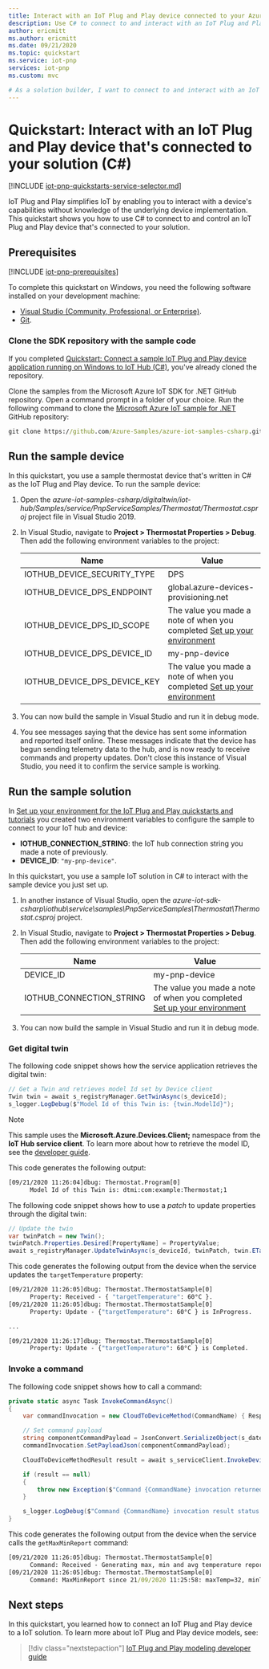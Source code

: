 ```yaml
---
title: Interact with an IoT Plug and Play device connected to your Azure IoT solution (C#) | Microsoft Docs
description: Use C# to connect to and interact with an IoT Plug and Play device that's connected to your Azure IoT solution.
author: ericmitt
ms.author: ericmitt
ms.date: 09/21/2020
ms.topic: quickstart
ms.service: iot-pnp
services: iot-pnp
ms.custom: mvc

# As a solution builder, I want to connect to and interact with an IoT Plug and Play device that's connected to my solution. For example, to collect telemetry from the device or to control the behavior of the device.
---
```


# Quickstart: Interact with an IoT Plug and Play device that's connected to your solution (C#)

[!INCLUDE [iot-pnp-quickstarts-service-selector.md](../../includes/iot-pnp-quickstarts-service-selector.md)]

IoT Plug and Play simplifies IoT by enabling you to interact with a device's capabilities without knowledge of the underlying device implementation. This quickstart shows you how to use C# to connect to and control an IoT Plug and Play device that's connected to your solution.

## Prerequisites

[!INCLUDE [iot-pnp-prerequisites](../../includes/iot-pnp-prerequisites.md)]

To complete this quickstart on Windows, you need the following software installed on your development machine:

* [Visual Studio (Community, Professional, or Enterprise)](https://visualstudio.microsoft.com/downloads/).
* [Git](https://git-scm.com/download/).

### Clone the SDK repository with the sample code

If you completed [Quickstart: Connect a sample IoT Plug and Play device application running on Windows to IoT Hub (C#)](quickstart-connect-device-csharp.md), you've already cloned the repository.

Clone the samples from the Microsoft Azure IoT SDK for .NET GitHub repository. Open a command prompt in a folder of your choice. Run the following command to clone the [Microsoft Azure IoT sample for .NET](https://github.com/Azure-Samples/azure-iot-samples-csharp) GitHub repository:

```cmd
git clone https://github.com/Azure-Samples/azure-iot-samples-csharp.git
```

## Run the sample device

In this quickstart, you use a sample thermostat device that's written in C# as the IoT Plug and Play device. To run the sample device:

1. Open the *azure-iot-samples-csharp/digitaltwin/iot-hub/Samples/service/PnpServiceSamples/Thermostat/Thermostat.csproj* project file in Visual Studio 2019.

1. In Visual Studio, navigate to **Project > Thermostat Properties > Debug**. Then add the following environment variables to the project:

    | Name | Value |
    | ---- | ----- |
    | IOTHUB_DEVICE_SECURITY_TYPE | DPS |
    | IOTHUB_DEVICE_DPS_ENDPOINT | global.azure-devices-provisioning.net |
    | IOTHUB_DEVICE_DPS_ID_SCOPE | The value you made a note of when you completed [Set up your environment](set-up-environment.md) |
    | IOTHUB_DEVICE_DPS_DEVICE_ID | my-pnp-device |
    | IOTHUB_DEVICE_DPS_DEVICE_KEY | The value you made a note of when you completed [Set up your environment](set-up-environment.md) |


1. You can now build the sample in Visual Studio and run it in debug mode.

1. You see messages saying that the device has sent some information and reported itself online. These messages indicate that the device has begun sending telemetry data to the hub, and is now ready to receive commands and property updates. Don't close this instance of Visual Studio, you need it to confirm the service sample is working.

## Run the sample solution

In [Set up your environment for the IoT Plug and Play quickstarts and tutorials](set-up-environment.md) you created two environment variables to configure the sample to connect to your IoT hub and device:

* **IOTHUB_CONNECTION_STRING**: the IoT hub connection string you made a note of previously.
* **DEVICE_ID**: `"my-pnp-device"`.

In this quickstart, you use a sample IoT solution in C# to interact with the sample device you just set up.

1. In another instance of Visual Studio, open the *azure-iot-sdk-csharp\iothub\service\samples\PnpServiceSamples\Thermostat\Thermostat.csproj* project.

1. In Visual Studio, navigate to **Project > Thermostat Properties > Debug**. Then add the following environment variables to the project:

    | Name | Value |
    | ---- | ----- |
    | DEVICE_ID | my-pnp-device |
    | IOTHUB_CONNECTION_STRING | The value you made a note of when you completed [Set up your environment](set-up-environment.md) |

1. You can now build the sample in Visual Studio and run it in debug mode.

### Get digital twin

The following code snippet shows how the service application retrieves the digital twin:

```C#
// Get a Twin and retrieves model Id set by Device client
Twin twin = await s_registryManager.GetTwinAsync(s_deviceId);
s_logger.LogDebug($"Model Id of this Twin is: {twin.ModelId}");
```

> [!NOTE]
> This sample uses the **Microsoft.Azure.Devices.Client;** namespace from the **IoT Hub service client**. To learn more about how to retrieve the model ID, see the [developer guide](concepts-developer-guide.md).

This code generates the following output:

```cmd
[09/21/2020 11:26:04]dbug: Thermostat.Program[0]
      Model Id of this Twin is: dtmi:com:example:Thermostat;1
```

The following code snippet shows how to use a *patch* to update properties through the digital twin:

```C#
// Update the twin
var twinPatch = new Twin();
twinPatch.Properties.Desired[PropertyName] = PropertyValue;
await s_registryManager.UpdateTwinAsync(s_deviceId, twinPatch, twin.ETag);
```

This code generates the following output from the device when the service updates the `targetTemperature` property:

```cmd
[09/21/2020 11:26:05]dbug: Thermostat.ThermostatSample[0]
      Property: Received - { "targetTemperature": 60°C }.
[09/21/2020 11:26:05]dbug: Thermostat.ThermostatSample[0]
      Property: Update - {"targetTemperature": 60°C } is InProgress.

...

[09/21/2020 11:26:17]dbug: Thermostat.ThermostatSample[0]
      Property: Update - {"targetTemperature": 60°C } is Completed.
```

### Invoke a command

The following code snippet shows how to call a command:

```csharp
private static async Task InvokeCommandAsync()
{
    var commandInvocation = new CloudToDeviceMethod(CommandName) { ResponseTimeout = TimeSpan.FromSeconds(30) };

    // Set command payload
    string componentCommandPayload = JsonConvert.SerializeObject(s_dateTime);
    commandInvocation.SetPayloadJson(componentCommandPayload);

    CloudToDeviceMethodResult result = await s_serviceClient.InvokeDeviceMethodAsync(s_deviceId, commandInvocation);

    if (result == null)
    {
        throw new Exception($"Command {CommandName} invocation returned null");
    }

    s_logger.LogDebug($"Command {CommandName} invocation result status is: {result.Status}");
}
```

This code generates the following output from the device when the service calls the `getMaxMinReport` command:

```cmd
[09/21/2020 11:26:05]dbug: Thermostat.ThermostatSample[0]
      Command: Received - Generating max, min and avg temperature report since 21/09/2020 11:25:58.
[09/21/2020 11:26:05]dbug: Thermostat.ThermostatSample[0]
      Command: MaxMinReport since 21/09/2020 11:25:58: maxTemp=32, minTemp=32, avgTemp=32, startTime=21/09/2020 11:25:59, endTime=21/09/2020 11:26:04
```

## Next steps

In this quickstart, you learned how to connect an IoT Plug and Play device to a IoT solution. To learn more about IoT Plug and Play device models, see:

> [!div class="nextstepaction"]
> [IoT Plug and Play modeling developer guide](concepts-developer-guide.md)

